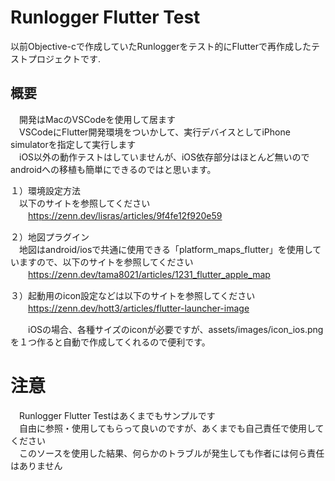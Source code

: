 # Runlogger Flutter Test

以前Objective-cで作成していたRunloggerをテスト的にFlutterで再作成したテストプロジェクトです.

## 概要

　開発はMacのVSCodeを使用して居ます  
　VSCodeにFlutter開発環境をついかして、実行デバイスとしてiPhone simulatorを指定して実行します  
　iOS以外の動作テストはしていませんが、iOS依存部分はほとんど無いのでandroidへの移植も簡単にできるのではと思います。

１）環境設定方法  
　以下のサイトを参照してください  
　　https://zenn.dev/lisras/articles/9f4fe12f920e59

２）地図プラグイン  
　地図はandroid/iosで共通に使用できる「platform_maps_flutter」を使用していますので、以下のサイトを参照してください  
　　https://zenn.dev/tama8021/articles/1231_flutter_apple_map

３）起動用のicon設定などは以下のサイトを参照してください  
　　https://zenn.dev/hott3/articles/flutter-launcher-image

　　iOSの場合、各種サイズのiconが必要ですが、assets/images/icon_ios.pngを１つ作ると自動で作成してくれるので便利です。

# 注意
　Runlogger Flutter Testはあくまでもサンプルです  
　自由に参照・使用してもらって良いのですが、あくまでも自己責任で使用してください  
　このソースを使用した結果、何らかのトラブルが発生しても作者には何ら責任はありません  

